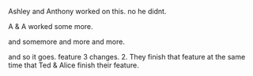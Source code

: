 
Ashley and Anthony worked on this. no he didnt.

A & A worked some more.

and somemore and more and more.

and so it goes. feature 3 changes. 2. They finish that feature at the same time that Ted & Alice finish their feature.
